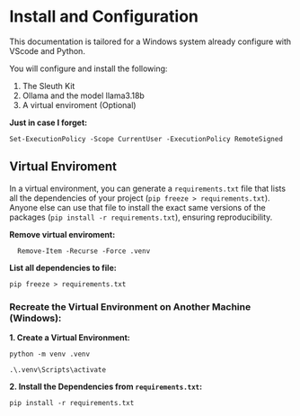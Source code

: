 # Install and Configuration

This documentation is tailored for a Windows system already configure with VScode and Python.

You will configure and install the following:
1. The Sleuth Kit
2. Ollama and the model llama3.18b
3. A virtual enviroment (Optional)


**Just in case I forget:**
```
Set-ExecutionPolicy -Scope CurrentUser -ExecutionPolicy RemoteSigned
```

## Virtual Enviroment 

In a virtual environment, you can generate a `requirements.txt` file that lists all the dependencies of your project (`pip freeze > requirements.txt`). Anyone else can use that file to install the exact same versions of the packages (`pip install -r requirements.txt`), ensuring reproducibility.

**Remove virtual enviroment:**
  ```
    Remove-Item -Recurse -Force .venv
  ```
**List all dependencies to file:**
  ```
  pip freeze > requirements.txt
  ```
### Recreate the Virtual Environment on Another Machine (Windows):
**1. Create a Virtual Environment:**
  ```
  python -m venv .venv
  ```
  ```
 .\.venv\Scripts\activate
  ```
**2. Install the Dependencies from `requirements.txt`:**
  ```
  pip install -r requirements.txt
  ```
